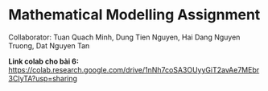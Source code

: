 # Mathematical Modelling Assignment
Collaborator: Tuan Quach Minh, Dung Tien Nguyen, Hai Dang Nguyen Truong, Dat Nguyen Tan

**Link colab cho bài 6:** https://colab.research.google.com/drive/1nNh7coSA3OUyyGiT2avAe7MEbr3CIyTA?usp=sharing
